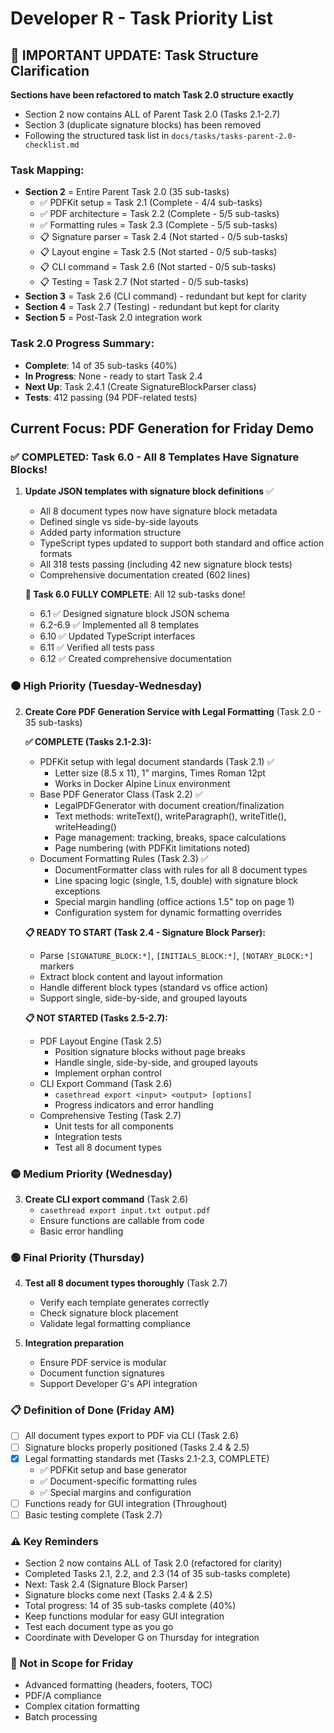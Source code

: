 # Developer R - Task Priority List

## 📢 IMPORTANT UPDATE: Task Structure Clarification
**Sections have been refactored to match Task 2.0 structure exactly**
- Section 2 now contains ALL of Parent Task 2.0 (Tasks 2.1-2.7)
- Section 3 (duplicate signature blocks) has been removed
- Following the structured task list in `docs/tasks/tasks-parent-2.0-checklist.md`

### Task Mapping:
- **Section 2** = Entire Parent Task 2.0 (35 sub-tasks)
  - ✅ PDFKit setup = Task 2.1 (Complete - 4/4 sub-tasks)
  - ✅ PDF architecture = Task 2.2 (Complete - 5/5 sub-tasks)
  - ✅ Formatting rules = Task 2.3 (Complete - 5/5 sub-tasks)
  - 📋 Signature parser = Task 2.4 (Not started - 0/5 sub-tasks)
  - 📋 Layout engine = Task 2.5 (Not started - 0/5 sub-tasks)
  - 📋 CLI command = Task 2.6 (Not started - 0/5 sub-tasks)
  - 📋 Testing = Task 2.7 (Not started - 0/5 sub-tasks)
- **Section 3** = Task 2.6 (CLI command) - redundant but kept for clarity
- **Section 4** = Task 2.7 (Testing) - redundant but kept for clarity
- **Section 5** = Post-Task 2.0 integration work

### Task 2.0 Progress Summary:
- **Complete**: 14 of 35 sub-tasks (40%)
- **In Progress**: None - ready to start Task 2.4
- **Next Up**: Task 2.4.1 (Create SignatureBlockParser class)
- **Tests**: 412 passing (94 PDF-related tests)

## Current Focus: PDF Generation for Friday Demo

### ✅ COMPLETED: Task 6.0 - All 8 Templates Have Signature Blocks!
1. **Update JSON templates with signature block definitions** ✅
   - All 8 document types now have signature block metadata
   - Defined single vs side-by-side layouts  
   - Added party information structure
   - TypeScript types updated to support both standard and office action formats
   - All 318 tests passing (including 42 new signature block tests)
   - Comprehensive documentation created (602 lines)
   
   **🎉 Task 6.0 FULLY COMPLETE**: All 12 sub-tasks done!
   - 6.1 ✅ Designed signature block JSON schema
   - 6.2-6.9 ✅ Implemented all 8 templates
   - 6.10 ✅ Updated TypeScript interfaces
   - 6.11 ✅ Verified all tests pass
   - 6.12 ✅ Created comprehensive documentation

### 🟠 High Priority (Tuesday-Wednesday)
2. **Create Core PDF Generation Service with Legal Formatting** (Task 2.0 - 35 sub-tasks)
   
   **✅ COMPLETE (Tasks 2.1-2.3):**
   - PDFKit setup with legal document standards (Task 2.1) ✅
     - Letter size (8.5 x 11), 1" margins, Times Roman 12pt
     - Works in Docker Alpine Linux environment
   - Base PDF Generator Class (Task 2.2) ✅
     - LegalPDFGenerator with document creation/finalization
     - Text methods: writeText(), writeParagraph(), writeTitle(), writeHeading()
     - Page management: tracking, breaks, space calculations
     - Page numbering (with PDFKit limitations noted)
   - Document Formatting Rules (Task 2.3) ✅
     - DocumentFormatter class with rules for all 8 document types
     - Line spacing logic (single, 1.5, double) with signature block exceptions
     - Special margin handling (office actions 1.5" top on page 1)
     - Configuration system for dynamic formatting overrides
   
   **📋 READY TO START (Task 2.4 - Signature Block Parser):**
   - Parse `[SIGNATURE_BLOCK:*]`, `[INITIALS_BLOCK:*]`, `[NOTARY_BLOCK:*]` markers
   - Extract block content and layout information
   - Handle different block types (standard vs office action)
   - Support single, side-by-side, and grouped layouts
   
   **📋 NOT STARTED (Tasks 2.5-2.7):**
   - PDF Layout Engine (Task 2.5)
     - Position signature blocks without page breaks
     - Handle single, side-by-side, and grouped layouts
     - Implement orphan control
   - CLI Export Command (Task 2.6)
     - `casethread export <input> <output> [options]`
     - Progress indicators and error handling
   - Comprehensive Testing (Task 2.7)
     - Unit tests for all components
     - Integration tests
     - Test all 8 document types

### 🟡 Medium Priority (Wednesday)
3. **Create CLI export command** (Task 2.6)
   - `casethread export input.txt output.pdf`
   - Ensure functions are callable from code
   - Basic error handling

### 🟢 Final Priority (Thursday)
4. **Test all 8 document types thoroughly** (Task 2.7)
   - Verify each template generates correctly
   - Check signature block placement
   - Validate legal formatting compliance

5. **Integration preparation**
   - Ensure PDF service is modular
   - Document function signatures
   - Support Developer G's API integration

### 📋 Definition of Done (Friday AM)
- [ ] All document types export to PDF via CLI (Task 2.6)
- [ ] Signature blocks properly positioned (Tasks 2.4 & 2.5)
- [x] Legal formatting standards met (Tasks 2.1-2.3, COMPLETE)
  - ✅ PDFKit setup and base generator
  - ✅ Document-specific formatting rules
  - ✅ Special margins and configuration
- [ ] Functions ready for GUI integration (Throughout)
- [ ] Basic testing complete (Task 2.7)

### ⚠️ Key Reminders
- Section 2 now contains ALL of Task 2.0 (refactored for clarity)
- Completed Tasks 2.1, 2.2, and 2.3 (14 of 35 sub-tasks complete)
- Next: Task 2.4 (Signature Block Parser)
- Signature blocks come next (Tasks 2.4 & 2.5)
- Total progress: 14 of 35 sub-tasks complete (40%)
- Keep functions modular for easy GUI integration
- Test each document type as you go
- Coordinate with Developer G on Thursday for integration

### 🚫 Not in Scope for Friday
- Advanced formatting (headers, footers, TOC)
- PDF/A compliance
- Complex citation formatting
- Batch processing 